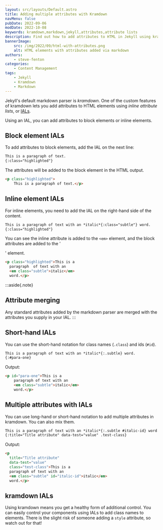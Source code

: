 ```yaml
---
layout: src/layouts/Default.astro
title: Adding multiple attributes with Kramdown
navMenu: false
pubDate: 2022-09-06
modDate: 2022-10-08
keywords: kramdown,markdown,jekyll,attributes,attribute lists
description: Find out how to add attributes to HTML in Jekyll using kramdown inline attribute lists.
bannerImage:
    src: /img/2022/09/html-with-attributes.png
    alt: HTML elements with attributes added via markdown
authors:
    - steve-fenton
categories:
    - Content Management
tags:
    - Jekyll
    - Kramdown
    - Markdown
---
```


Jekyll's default markdown parser is *kramdown*. One of the custom features of kramdown lets you add attributes to HTML elements using *inline attribute lists*, or [IALs](https://kramdown.gettalong.org/syntax.html#inline-attribute-lists).

Using an IAL, you can add attributes to block elements or inline elements.

## Block element IALs

To add attributes to block elements, add the IAL on the next line:

```markdown
This is a paragraph of text.
{:class="highlighted"}
```

The attributes will be added to the block element in the HTML output.

```html
<p class="highlighted">
    This is a paragraph of text.</p>
```

## Inline element IALs

For inline elements, you need to add the IAL on the right-hand side of the content.

```markdown
This is a paragraph of text with an *italic*{:class="subtle"} word.
{:class="highlighted"}
```

You can see the inline attribute is added to the `<em>` element, and the block attributes are added to the '<p>' element.

```html
<p class="highlighted">This is a 
  paragraph  of text with an 
  <em class="subtle">italic</em> 
  word.</p>
```

:::aside{.note}
## Attribute merging

Any standard attributes added by the markdown parser are merged with the attributes you supply in your IAL.
:::

## Short-hand IALs

You can use the short-hand notation for class names (`.class`) and ids (`#id`).

```markdown
This is a paragraph of text with an *italic*{:.subtle} word.
{:#para-one}
```

Output:

```html
<p id="para-one">This is a 
    paragraph of text with an 
    <em class="subtle">italic</em> 
    word.</p>
```

## Multiple attributes with IALs

You can use long-hand or short-hand notation to add multiple attributes in kramdown. You can also mix them.

```markdown
This is a paragraph of text with an *italic*{:.subtle #italic-id} word.
{:title="Title attribute" data-test="value" .test-class}
```

Output:

```html
<p
  title="Title attribute"
  data-test="value"
  class="test-class">This is a 
  paragraph of text with an 
  <em class="subtle" id="italic-id">italic</em>
  word.</p>
```

## kramdown IALs

Using kramdown means you get a healthy form of additional control. You can easily control your components using IALs to add class names to elements. There is the slight risk of someone adding a `style` attribute, so watch out for that!